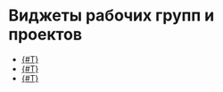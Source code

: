 # Виджеты рабочих групп и проектов

- [{#T}](../widgets/workgroups/index.md)
- [{#T}](../widgets/workgroups/toolbar.md)
- [{#T}](../widgets/workgroups/robot-designer-toolbar.md)